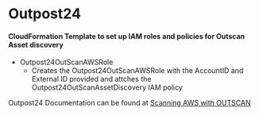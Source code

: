# Outpost24
#### CloudFormation Template to set up IAM roles and policies for Outscan Asset discovery
- Outpost24OutScanAWSRole
  - Creates the Outpost24OutScanAWSRole with the AccountID and External ID provided and attches the Outpost24OutScanAssetDiscovery IAM policy

Outpost24 Documentation can be found at [Scanning AWS with OUTSCAN](https://outpost24.com/sites/default/files/2018-02/Getting%20Started%20-%20AWS%20Scanning.pdf)